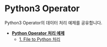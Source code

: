 # Python3 Operator
Python3 Operator의 데이터 처리 예제를 공유합니다.<br>

- **[Python Operator 처리 예제](dataconversion/)**
    - [1. File to Python 처리](dataconversion#dkdkdkd)
